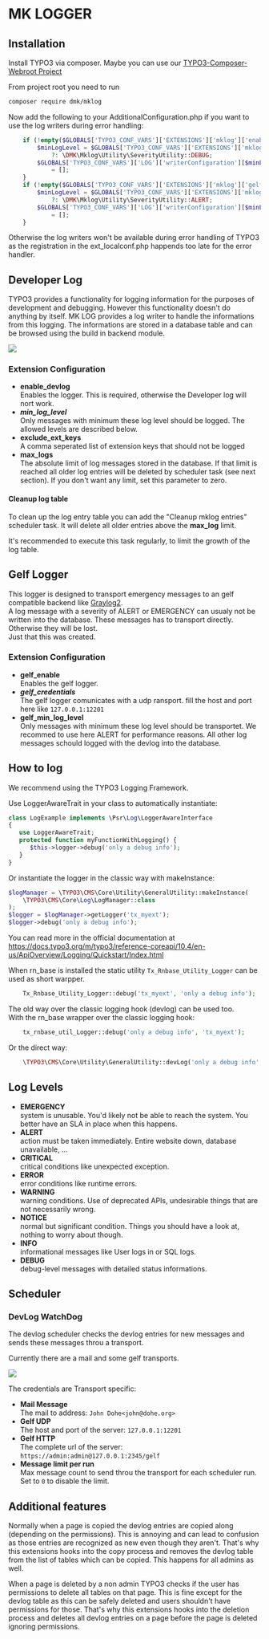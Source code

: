 MK LOGGER
=========


## Installation

Install TYPO3 via composer.
Maybe you can use our [TYPO3-Composer-Webroot Project](https://github.com/DMKEBUSINESSGMBH/typo3-composer-webroot)

From project root you need to run
```bash
composer require dmk/mklog
```

Now add the following to your AdditionalConfiguration.php if you want to use the log 
writers during error handling:
```php
    if (!empty($GLOBALS['TYPO3_CONF_VARS']['EXTENSIONS']['mklog']['enable_devlog'])) {
        $minLogLevel = $GLOBALS['TYPO3_CONF_VARS']['EXTENSIONS']['mklog']['min_log_level']
            ?: \DMK\Mklog\Utility\SeverityUtility::DEBUG;
        $GLOBALS['TYPO3_CONF_VARS']['LOG']['writerConfiguration'][$minLogLevel][\DMK\Mklog\Logger\DevlogLogger::class]
            = [];
    }
    if (!empty($GLOBALS['TYPO3_CONF_VARS']['EXTENSIONS']['mklog']['gelf_enable'])) {
        $minLogLevel = $GLOBALS['TYPO3_CONF_VARS']['EXTENSIONS']['mklog']['gelf_min_log_level']
            ?: \DMK\Mklog\Utility\SeverityUtility::ALERT;
        $GLOBALS['TYPO3_CONF_VARS']['LOG']['writerConfiguration'][$minLogLevel][\DMK\Mklog\Logger\GelfLogger::class]
            = [];
    }
```
Otherwise the log writers won't be available during error handling of TYPO3 as the 
registration in the ext_localconf.php happends too late for the error handler.

## Developer Log

TYPO3 provides a functionality for logging information for the purposes of development and debugging.
However this functionality doesn't do anything by itself.
MK LOG provides a log writer to handle the informations from this logging.
The informations are stored in a database table and can be browsed using the build in backend module.

![](Images/DevLogEntryBeModule.png)

### Extension Configuration

 * **enable_devlog**  
   Enables the logger. This is required, otherwise the Developer log will nort work.
 * ***min_log_level***  
   Only messages with minimum these log level should be logged. 
   The allowed levels are described below.
 * **exclude_ext_keys**  
   A comma seperated list of extension keys that should not be logged
 * **max_logs**  
   The absolute limit of log messages stored in the database. 
   If that limit is reached all older log entries will be deleted by scheduler task (see next section). 
   If you don't want any limit, set this parameter to zero.

#### Cleanup log table
To clean up the log entry table you can add the "Cleanup mklog entries" scheduler task.
It will delete all older entries above the **max_log** limit.

It's recommended to execute this task regularly, to limit the growth of the log table. 

## Gelf Logger

This logger is designed to transport emergency messages
to an gelf compatible backend like [Graylog2](http://graylog2.org/).  
A log message with a severity of ALERT or EMERGENCY can usualy not be written into the database.
These messages has to transport directly. Otherwise they will be lost.  
Just that this was created.

### Extension Configuration

 * **gelf_enable**  
   Enables the gelf logger.
 * ***gelf_credentials***  
   The gelf logger comunicates with a udp ransport. fill the host and port here like `127.0.0.1:12201`
 * **gelf_min_log_level**  
   Only messages with minimum these log level should be transportet. 
   We recommed to use here ALERT for performance reasons. 
   All other log messages schould logged with the devlog into the database.


## How to log

We recommend using the TYPO3 Logging Framework.

Use LoggerAwareTrait in your class to automatically instantiate:
```php
class LogExample implements \Psr\Log\LoggerAwareInterface
{
   use LoggerAwareTrait;
   protected function myFunctionWithLogging() {
      $this->logger->debug('only a debug info');
   }
}
```
Or instantiate the logger in the classic way with makeInstance:
```php
$logManager = \TYPO3\CMS\Core\Utility\GeneralUtility::makeInstance(
    \TYPO3\CMS\Core\Log\LogManager::class
);
$logger = $logManager->getLogger('tx_myext');
$logger->debug('only a debug info');
```
You can read more in the official documentation at https://docs.typo3.org/m/typo3/reference-coreapi/10.4/en-us/ApiOverview/Logging/Quickstart/Index.html


When rn_base is installed the static utility `Tx_Rnbase_Utility_Logger` can be used as short warpper.
```php
    Tx_Rnbase_Utility_Logger::debug('tx_myext', 'only a debug info');
```

The old way over the classic logging hook (devlog) can be used too.  
With the rn_base wrapper over the classic logging hook:
```php
    tx_rnbase_util_Logger::debug('only a debug info', 'tx_myext');
```
Or the direct way:
```php
    \TYPO3\CMS\Core\Utility\GeneralUtility::devLog('only a debug info', 'tx_myext', -1);
```


## Log Levels

 * **EMERGENCY**  
   system is unusable. You'd likely not be able to reach the system. You better have an SLA in place when this happens.
 * **ALERT**  
   action must be taken immediately. Entire website down, database unavailable, ...
 * **CRITICAL**  
   critical conditions like unexpected exception.
 * **ERROR**  
   error conditions like runtime errors.
 * **WARNING**  
   warning conditions. Use of deprecated APIs, undesirable things that are not necessarily wrong.
 * **NOTICE**  
   normal but significant condition. Things you should have a look at, nothing to worry about though.
 * **INFO**  
   informational messages like User logs in or SQL logs.
 * **DEBUG**  
   debug-level messages with detailed status informations.

## Scheduler

### DevLog WatchDog

The devlog scheduler checks the devlog entries for new messages and sends
these messages throu a transport.

Currently there are a mail and some gelf transports.

![](Images/SchedulerWatchDog.png)

The credentials are Transport specific:

 * **Mail Message**  
   The mail to address: `John Dohe<john@dohe.org>`
 * **Gelf UDP**  
   The host and port of the server: `127.0.0.1:12201`
 * **Gelf HTTP**  
   The complete url of the server: `https://admin:admin@127.0.0.1:2345/gelf`
 * **Message limit per run**  
   Max message count to send throu the transport for each scheduler run. Set to `0` to disable the limit.


Additional features
-------------------

Normally when a page is copied the devlog entries are copied along (depending on the permissions).
This is annoying and can lead to confusion as those entries are recognized as new even though they aren't.
That's why this extensions hooks into the copy process and removes the devlog table from the list of tables which can be copied.
This happens for all admins as well.

When a page is deleted by a non admin TYPO3 checks if the user has permissions to delete all tables on that page.
This is fine except for the devlog table as this can be safely deleted and users shouldn't have permissions for those.
That's why this extensions hooks into the deletion process and deletes all devlog entries on a page before the page is deleted ignoring permissions.
